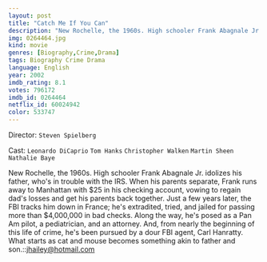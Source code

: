 ```yaml
---
layout: post
title: "Catch Me If You Can"
description: "New Rochelle, the 1960s. High schooler Frank Abagnale Jr. idolizes his father, who's in trouble with the IRS. When his parents separate, Frank runs away to Manhattan with $25 in his checking account, vowing to regain dad's losses and get his parents back together. Just a few years later, the FBI tracks him down in France; he's extradited, tried, and jailed for passing more than $4,000,000 in bad checks. Along the way, he's posed as a Pan Am pilot, a pediatrician, and an attorney. And, from nearly the beginning of this life of crime, he's been pursued by.."
img: 0264464.jpg
kind: movie
genres: [Biography,Crime,Drama]
tags: Biography Crime Drama 
language: English
year: 2002
imdb_rating: 8.1
votes: 796172
imdb_id: 0264464
netflix_id: 60024942
color: 533747
---
```

Director: `Steven Spielberg`  

Cast: `Leonardo DiCaprio` `Tom Hanks` `Christopher Walken` `Martin Sheen` `Nathalie Baye` 

New Rochelle, the 1960s. High schooler Frank Abagnale Jr. idolizes his father, who's in trouble with the IRS. When his parents separate, Frank runs away to Manhattan with $25 in his checking account, vowing to regain dad's losses and get his parents back together. Just a few years later, the FBI tracks him down in France; he's extradited, tried, and jailed for passing more than $4,000,000 in bad checks. Along the way, he's posed as a Pan Am pilot, a pediatrician, and an attorney. And, from nearly the beginning of this life of crime, he's been pursued by a dour FBI agent, Carl Hanratty. What starts as cat and mouse becomes something akin to father and son.::<jhailey@hotmail.com>
